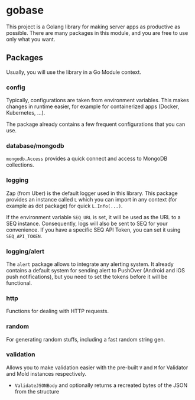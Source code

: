 # gobase

This project is a Golang library for making server apps as productive as possible. There are many packages in this
module, and you are free to use only what you want.

## Packages

Usually, you will use the library in a Go Module context.

### config

Typically, configurations are taken from environment variables. This makes changes in runtime easier, for example for
containerized apps (Docker, Kubernetes, ...).

The package already contains a few frequent configurations that you can use.

### database/mongodb

`mongodb.Access` provides a quick connect and access to MongoDB collections.

### logging

Zap (from Uber) is the default logger used in this library. This package provides an instance called `L` which you can
import in any context (for example as dot package) for quick `L.Info(...)`.

If the environment variable `SEQ_URL` is set, it will be used as the URL to a SEQ instance. Consequently, logs will also
be sent to SEQ for your convenience. If you have a specific SEQ API Token, you can set it using `SEQ_API_TOKEN`.

### logging/alert

The `alert` package allows to integrate any alerting system. It already contains a default system for sending alert to
PushOver (Android and iOS push notifications), but you need to set the tokens before it will be functional.

### http

Functions for dealing with HTTP requests.

### random

For generating random stuffs, including a fast random string gen.

### validation

Allows you to make validation easier with the pre-built `V` and `M` for Validator and Mold instances respectively.

- `ValidateJSONBody` and optionally returns a recreated bytes of the JSON from the structure
